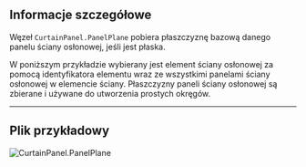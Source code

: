 ## Informacje szczegółowe
Węzeł `CurtainPanel.PanelPlane` pobiera płaszczyznę bazową danego panelu ściany osłonowej, jeśli jest płaska.

W poniższym przykładzie wybierany jest element ściany osłonowej za pomocą identyfikatora elementu wraz ze wszystkimi panelami ściany osłonowej w elemencie ściany. Płaszczyzny paneli ściany osłonowej są zbierane i używane do utworzenia prostych okręgów.
___
## Plik przykładowy

![CurtainPanel.PanelPlane](./Revit.Elements.CurtainPanel.PanelPlane_img.jpg)
